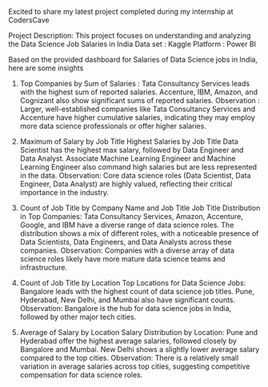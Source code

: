 Excited to share my latest project completed during my internship at CodersCave 

Project Description: 
This project focuses on understanding and analyzing the Data Science Job Salaries in India
Data set : Kaggle
Platform : Power BI

Based on the provided dashboard for Salaries of Data Science jobs in India, here are some insights

1. Top Companies by Sum of Salaries :
Tata Consultancy Services leads with the highest sum of reported salaries.
Accenture, IBM, Amazon, and Cognizant also show significant sums of reported salaries.
Observation : Larger, well-established companies like Tata Consultancy Services and Accenture have higher cumulative salaries, indicating they may employ more data science professionals or offer higher salaries.

 2. Maximum of Salary by Job Title
Highest Salaries by Job Title
Data Scientist has the highest max salary, followed by Data Engineer and Data Analyst.
Associate Machine Learning Engineer and Machine Learning Engineer also command high salaries but are less represented in the data.
Observation: Core data science roles (Data Scientist, Data Engineer, Data Analyst) are highly valued, reflecting their critical importance in the industry.

3. Count of Job Title by Company Name and Job Title
Job Title Distribution in Top Companies:
Tata Consultancy Services, Amazon, Accenture, Google, and IBM have a diverse range of data science roles.
The distribution shows a mix of different roles, with a noticeable presence of Data Scientists, Data Engineers, and Data Analysts across these companies.
Observation: Companies with a diverse array of data science roles likely have more mature data science teams and infrastructure.

4. Count of Job Title by Location
Top Locations for Data Science Jobs:
Bangalore leads with the highest count of data science job titles.
Pune, Hyderabad, New Delhi, and Mumbai also have significant counts.
Observation: Bangalore is the hub for data science jobs in India, followed by other major tech cities.

5. Average of Salary by Location
Salary Distribution by Location:
Pune and Hyderabad offer the highest average salaries, followed closely by Bangalore and Mumbai.
New Delhi shows a slightly lower average salary compared to the top cities.
Observation: There is a relatively small variation in average salaries across top cities, suggesting competitive compensation for data science roles.
